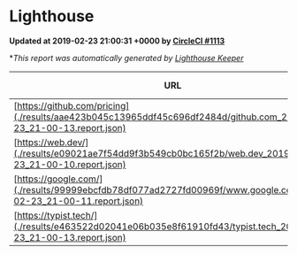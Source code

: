 
# Lighthouse

**Updated at 2019-02-23 21:00:31 +0000 by [CircleCI #1113](https://circleci.com/gh/ItinerisLtd/lighthouse-keeper-example/1113)**

**This report was automatically generated by [Lighthouse Keeper](https://github.com/itinerisltd/lighthouse-keeper)*

| URL | Performance | Accessibility | Best Practices | SEO | PWA | Updated At |
| --- | --- | --- | --- | --- | --- | --- |
| [https://github.com/pricing](./results/aae423b045c13965ddf45c696df2484d/github.com_2019-02-23_21-00-13.report.json) | 0.73 | 0.89 | 0.93 | 0.9 | 0.58 | 2019-02-23T21:00:13.185Z |
| [https://web.dev/](./results/e09021ae7f54dd9f3b549cb0bc165f2b/web.dev_2019-02-23_21-00-10.report.json) | 0.92 | 0.93 | 1 | 0.91 | 1 | 2019-02-23T21:00:10.510Z |
| [https://google.com/](./results/99999ebcfdb78df077ad2727fd00969f/www.google.com_2019-02-23_21-00-11.report.json) | 0.96 | 0.71 | 0.93 | 0.8 | 0.58 | 2019-02-23T21:00:11.032Z |
| [https://typist.tech/](./results/e463522d02041e06b035e8f61910fd43/typist.tech_2019-02-23_21-00-13.report.json) | 1 |  |  |  |  | 2019-02-23T21:00:13.986Z |
